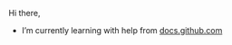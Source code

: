 Hi there,

- I’m currently learning with help from [docs.github.com](url)


<!---
vsa-code/vsa-code is a ✨ special ✨ repository because its `README.md` (this file) appears on your GitHub profile.
You can click the Preview link to take a look at your changes.
--->
